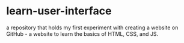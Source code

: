 # learn-user-interface
a repository that holds my first experiment with creating a website on GitHub - a website to learn the basics of HTML, CSS, and JS.
